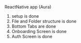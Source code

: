 ReactNative app (Aura)

 1. setup is done <br>
 2. File and Folder structure is done <br>
 3. Bottom Tabs are done <br>
 4. Onboarding Screen is done <br>
 5. Auth Screen is done <br>